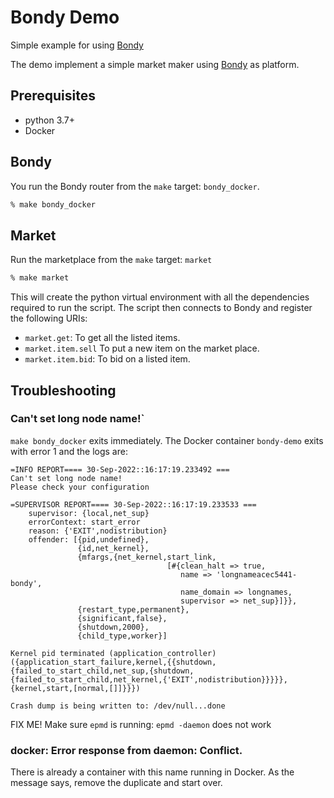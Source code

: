 # Bondy Demo

Simple example for using [Bondy](http://docs.getbondy.io)

The demo implement a simple market maker using [Bondy](http://docs.getbondy.io) as platform.

## Prerequisites

* python 3.7+
* Docker

## Bondy

You run the Bondy router from the `make` target: `bondy_docker`.
``` bash
% make bondy_docker
```

## Market

Run the marketplace from the `make` target: `market`
``` bash
% make market
```

This will create the python virtual environment with all the dependencies required to run the script.
The script then connects to Bondy and register the following URIs:
* `market.get`: To get all the listed items.
* `market.item.sell` To put a new item on the market place.
* `market.item.bid`: To bid on a listed item.

## Troubleshooting

### Can't set long node name!`
`make bondy_docker` exits immediately.
The Docker container `bondy-demo` exits with error 1 and the logs are:
```
=INFO REPORT==== 30-Sep-2022::16:17:19.233492 ===
Can't set long node name!
Please check your configuration

=SUPERVISOR REPORT==== 30-Sep-2022::16:17:19.233533 ===
    supervisor: {local,net_sup}
    errorContext: start_error
    reason: {'EXIT',nodistribution}
    offender: [{pid,undefined},
               {id,net_kernel},
               {mfargs,{net_kernel,start_link,
                                   [#{clean_halt => true,
                                      name => 'longnameacec5441-bondy',
                                      name_domain => longnames,
                                      supervisor => net_sup}]}},
               {restart_type,permanent},
               {significant,false},
               {shutdown,2000},
               {child_type,worker}]

Kernel pid terminated (application_controller) ({application_start_failure,kernel,{{shutdown,{failed_to_start_child,net_sup,{shutdown,{failed_to_start_child,net_kernel,{'EXIT',nodistribution}}}}},{kernel,start,[normal,[]]}}})

Crash dump is being written to: /dev/null...done
```

FIX ME!
Make sure `epmd` is running:
`epmd -daemon` does not work

### docker: Error response from daemon: Conflict.
There is already a container with this name running in Docker.
As the message says, remove the duplicate and start over.
